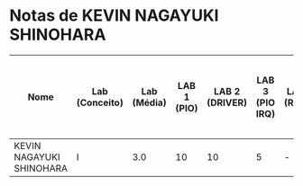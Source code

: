 # Notas de KEVIN NAGAYUKI SHINOHARA

| Nome                      | Lab (Conceito)           | Lab (Média) | LAB 1 (PIO) | LAB 2 (DRIVER) | LAB 3 (PIO IRQ) | LAB 4 (RTOS) | LAB 5 (RTOS - HC-SR04) | LAB 6 (RTOS - IMU) | LAB 7 (RTOS - LCD-LVGL) | LAB 8 (TC - RTC - RTT) | LAB 9 (RTOS - MUTEX) | LAB 10 (WIFI) |
| ------------------------- | ------------------------ | ---------- | ----------- | ------------ | --------------- | ----------- | ---------------------- | ------------------- | ---------------------- | --------------------- | ------------------- | ------------ |
| KEVIN NAGAYUKI SHINOHARA       | I                              |        3.0 | 10          | 10             | 5               | -            | -                       | -                  | -                       | -                     | -                   | -            |
